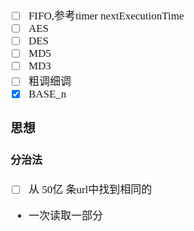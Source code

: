 <span  style="font-family: Simsun,serif; font-size: 17px; ">

- [ ] FIFO,参考timer nextExecutionTime
- [ ] AES
- [ ] DES
- [ ] MD5
- [ ] MD3
- [ ] 粗调细调
- [x] BASE_n

### 思想

#### 分治法

- [ ] 从 50亿 条url中找到相同的
- 一次读取一部分

</span>